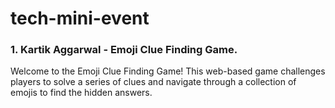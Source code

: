 # tech-mini-event

### 1. Kartik Aggarwal - Emoji Clue Finding Game.

Welcome to the Emoji Clue Finding Game! This web-based game challenges players to solve a series of clues and navigate through a collection of emojis to find the hidden answers.

